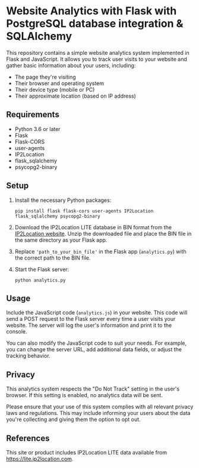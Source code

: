 # Website Analytics with Flask with PostgreSQL database integration & SQLAlchemy

This repository contains a simple website analytics system implemented in Flask and JavaScript. It allows you to track user visits to your website and gather basic information about your users, including:

- The page they're visiting
- Their browser and operating system
- Their device type (mobile or PC)
- Their approximate location (based on IP address)

## Requirements

- Python 3.6 or later
- Flask
- Flask-CORS
- user-agents
- IP2Location
- flask_sqlalchemy 
- psycopg2-binary

## Setup

1. Install the necessary Python packages:

    ```
    pip install flask flask-cors user-agents IP2Location flask_sqlalchemy psycopg2-binary
    ```

2. Download the IP2Location LITE database in BIN format from the [IP2Location website](https://lite.ip2location.com/). Unzip the downloaded file and place the BIN file in the same directory as your Flask app.

3. Replace `'path_to_your_bin_file'` in the Flask app (`analytics.py`) with the correct path to the BIN file.

4. Start the Flask server:

    ```
    python analytics.py
    ```

## Usage

Include the JavaScript code (`analytics.js`) in your website. This code will send a POST request to the Flask server every time a user visits your website. The server will log the user's information and print it to the console.

You can also modify the JavaScript code to suit your needs. For example, you can change the server URL, add additional data fields, or adjust the tracking behavior.

## Privacy

This analytics system respects the "Do Not Track" setting in the user's browser. If this setting is enabled, no analytics data will be sent.

Please ensure that your use of this system complies with all relevant privacy laws and regulations. This may include informing your users about the data you're collecting and giving them the option to opt out.

## References
This site or product includes IP2Location LITE data available from https://lite.ip2location.com.
